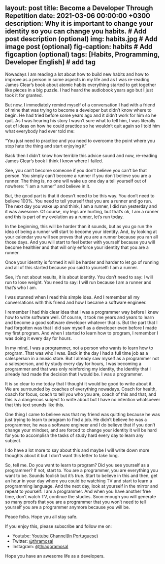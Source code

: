 layout: post
title: Become a Developer Through Repetition
date: 2021-03-06 00:00:00 +0300
description: Why it is important to change your identity so you can change you habits. # Add post description (optional)
img: habits.jpg # Add image post (optional)
fig-caption: habits # Add figcaption (optional)
tags: [Habits, Programming, Developer English] # add tag
---

Nowadays I am reading a lot about how to build new habits and how to improve as a person in some aspects in my life and as 
I was re-reading James Clear’s book about atomic habits everything started to get together like pieces in a big puzzle. 
I had heard the audiobook years ago but I just took it for granted.

But now, I immediately remind myself of a conversation I had with a friend of mine that was trying to become a developer but didn’t know where to begin. 
He had tried before some years ago and it didn’t work for him so he quit. As I was hearing his story I wasn’t sure what to tell him, 
   I was literally out of ideas on how he could practice so he wouldn’t quit again so I told him what everybody had ever told me:

“You just need to practice and you need to overcome the point where you stop hate the thing and start enjoying it”

Back then I didn’t know how terrible this advice sound and now, re-reading James Clear’s book I think I know where I failed.

See, you can’t become someone if you don’t believe you can’t be that person. You simply can’t become a runner if you don’t believe you are a runner. 
The thing is, no one will wake up one day a tell yourself out of nowhere: “I am a runner” and believe in it. 

But, the good part is that it doesn’t need to be this way. You don’t need to believe 100%. You need to tell yourself that you are a runner and go run. 
The next day you wake up and think, I am a runner, I did run yesterday and it was awesome. Of course, my legs are hurting, but that’s ok, 
I am a runner and this is part of my evolution as a runner, let’s run today. 

In the beginning, this will be harder than it sounds, but as you go run the idea of being a runner will start to become your identity. 
And, by looking at your calendar you will see proves that you are a runner because you ran all those days. 
And you will start to feel better with yourself because you will become healthier and that will only enforce your identity that you are a runner. 

Once your identity is formed it will be harder and harder to let go of running and all of this started because you said to yourself: I am a runner. 

See, it’s not about results, it is about identity. You don’t need to say: I will run to lose weight. You need to say: I will run because I am a runner and that’s who I am.

I was stunned when I read this simple idea. And I remember all my conversations with this friend and how I became a software engineer. 

I remember I had this clear idea that I was a programmer way before I knew how to write software well. 
Of course, it took me years and years to learn and become a good software developer whatever that is. 
But the part that I had forgotten was that I did saw myself as a developer even before I made my first program. 
And when I started to learn how to program, I remember I was doing it every day for hours. 

In my mind, I was a programmer, not a person who wants to learn how to program. That was who I was. 
Back in the day I had a full time job as a salesperson in a music store. 
But I already saw myself as a programmer not a salesperson, and by study every day for hours, 
I was becoming a programmer and that was only reinforcing my identity, the identity that I already had made the decision that I would be. I was a programmer.

It is so clear to me today that I thought it would be good to write about it. We are surrounded by coaches of everything nowadays. 
Coach for health, coach for focus, coach to tell you who you are, coach of this and that, and this is a dangerous subject to write about but I have no intention whatsoever 
that this text sounds like this.

One thing I came to believe was that my friend was quitting because he was just trying to learn to program to find a job. 
He didn’t believe he was a programmer, he was a software engineer and I do believe that if you don’t change your mindset, and are forced to change your identity 
it will be hard for you to accomplish the tasks of study hard every day to learn any subject.

I do have a lot more to say about this and maybe I will write down more thoughts about it but I don’t want this letter to take long.

So, tell me. Do you want to learn to program? Did you see yourself as a programmer? If not, start to. 
You are a programmer, you are everything you want to be. Sounds foolish but it’s true. Start to believe in this and then, get an hour in your day where you could be watching TV 
and start to learn a programming language. And the next day, look at yourself in the mirror and repeat to yourself: I am a programmer. 
And when you have another free time, don’t watch TV, continue the studies. Soon enough you will generate so many proofs that you are a programmer 
that you won’t need to tell yourself you are a programmer anymore because you will be.

Peace folks. Hope you all stay safe.

If you enjoy this, please subscribe and follow me on:

* Youtube: [Youtube Channel(In Portuguese)](https://www.youtube.com/thiagoramosal)
* Twitter: [@thramosal](https://twitter.com/thramosal)
* Instagram: [@thiagoramosal](https://instagram.com/thiagoramosal)

Hope you have an awesome life as a developers.
